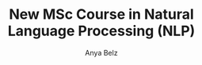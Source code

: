 ---
title: New MSc Course in Natural Language Processing (NLP)
course_code: To get a glimpse of what to expect, check out this YouTube video [MSc Course in NLP](https://www.youtube.com/watch?v=MzAkpiAMcbs)
author: Anya Belz
names: Anya Belz
categories: Teaching
term: Semester 1 and 2
academicyear: 2023/2024
tags:
  - 2023/2024
webpage: https://www.dcu.ie/courses/postgraduate/school-computing/msc-computing-major-options
---